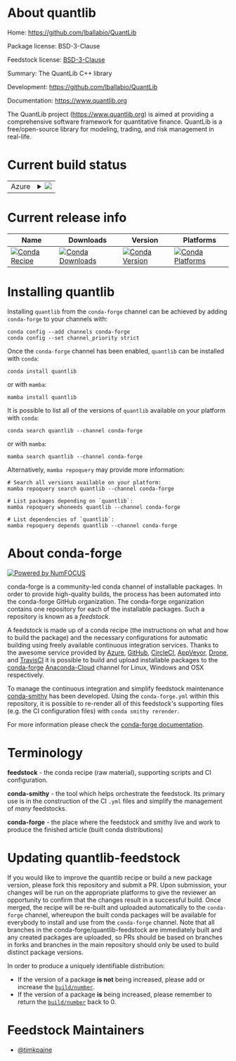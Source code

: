 About quantlib
==============

Home: https://github.com/lballabio/QuantLib

Package license: BSD-3-Clause

Feedstock license: [BSD-3-Clause](https://github.com/conda-forge/quantlib-feedstock/blob/main/LICENSE.txt)

Summary: The QuantLib C++ library

Development: https://github.com/lballabio/QuantLib

Documentation: https://www.quantlib.org

The QuantLib project (https://www.quantlib.org) is aimed at providing a comprehensive software framework for quantitative finance. QuantLib is a free/open-source library for modeling, trading, and risk management in real-life.

Current build status
====================


<table>
    
  <tr>
    <td>Azure</td>
    <td>
      <details>
        <summary>
          <a href="https://dev.azure.com/conda-forge/feedstock-builds/_build/latest?definitionId=16000&branchName=main">
            <img src="https://dev.azure.com/conda-forge/feedstock-builds/_apis/build/status/quantlib-feedstock?branchName=main">
          </a>
        </summary>
        <table>
          <thead><tr><th>Variant</th><th>Status</th></tr></thead>
          <tbody><tr>
              <td>linux_64</td>
              <td>
                <a href="https://dev.azure.com/conda-forge/feedstock-builds/_build/latest?definitionId=16000&branchName=main">
                  <img src="https://dev.azure.com/conda-forge/feedstock-builds/_apis/build/status/quantlib-feedstock?branchName=main&jobName=linux&configuration=linux_64_" alt="variant">
                </a>
              </td>
            </tr><tr>
              <td>osx_64</td>
              <td>
                <a href="https://dev.azure.com/conda-forge/feedstock-builds/_build/latest?definitionId=16000&branchName=main">
                  <img src="https://dev.azure.com/conda-forge/feedstock-builds/_apis/build/status/quantlib-feedstock?branchName=main&jobName=osx&configuration=osx_64_" alt="variant">
                </a>
              </td>
            </tr><tr>
              <td>osx_arm64</td>
              <td>
                <a href="https://dev.azure.com/conda-forge/feedstock-builds/_build/latest?definitionId=16000&branchName=main">
                  <img src="https://dev.azure.com/conda-forge/feedstock-builds/_apis/build/status/quantlib-feedstock?branchName=main&jobName=osx&configuration=osx_arm64_" alt="variant">
                </a>
              </td>
            </tr><tr>
              <td>win_64</td>
              <td>
                <a href="https://dev.azure.com/conda-forge/feedstock-builds/_build/latest?definitionId=16000&branchName=main">
                  <img src="https://dev.azure.com/conda-forge/feedstock-builds/_apis/build/status/quantlib-feedstock?branchName=main&jobName=win&configuration=win_64_" alt="variant">
                </a>
              </td>
            </tr>
          </tbody>
        </table>
      </details>
    </td>
  </tr>
</table>

Current release info
====================

| Name | Downloads | Version | Platforms |
| --- | --- | --- | --- |
| [![Conda Recipe](https://img.shields.io/badge/recipe-quantlib-green.svg)](https://anaconda.org/conda-forge/quantlib) | [![Conda Downloads](https://img.shields.io/conda/dn/conda-forge/quantlib.svg)](https://anaconda.org/conda-forge/quantlib) | [![Conda Version](https://img.shields.io/conda/vn/conda-forge/quantlib.svg)](https://anaconda.org/conda-forge/quantlib) | [![Conda Platforms](https://img.shields.io/conda/pn/conda-forge/quantlib.svg)](https://anaconda.org/conda-forge/quantlib) |

Installing quantlib
===================

Installing `quantlib` from the `conda-forge` channel can be achieved by adding `conda-forge` to your channels with:

```
conda config --add channels conda-forge
conda config --set channel_priority strict
```

Once the `conda-forge` channel has been enabled, `quantlib` can be installed with `conda`:

```
conda install quantlib
```

or with `mamba`:

```
mamba install quantlib
```

It is possible to list all of the versions of `quantlib` available on your platform with `conda`:

```
conda search quantlib --channel conda-forge
```

or with `mamba`:

```
mamba search quantlib --channel conda-forge
```

Alternatively, `mamba repoquery` may provide more information:

```
# Search all versions available on your platform:
mamba repoquery search quantlib --channel conda-forge

# List packages depending on `quantlib`:
mamba repoquery whoneeds quantlib --channel conda-forge

# List dependencies of `quantlib`:
mamba repoquery depends quantlib --channel conda-forge
```


About conda-forge
=================

[![Powered by
NumFOCUS](https://img.shields.io/badge/powered%20by-NumFOCUS-orange.svg?style=flat&colorA=E1523D&colorB=007D8A)](https://numfocus.org)

conda-forge is a community-led conda channel of installable packages.
In order to provide high-quality builds, the process has been automated into the
conda-forge GitHub organization. The conda-forge organization contains one repository
for each of the installable packages. Such a repository is known as a *feedstock*.

A feedstock is made up of a conda recipe (the instructions on what and how to build
the package) and the necessary configurations for automatic building using freely
available continuous integration services. Thanks to the awesome service provided by
[Azure](https://azure.microsoft.com/en-us/services/devops/), [GitHub](https://github.com/),
[CircleCI](https://circleci.com/), [AppVeyor](https://www.appveyor.com/),
[Drone](https://cloud.drone.io/welcome), and [TravisCI](https://travis-ci.com/)
it is possible to build and upload installable packages to the
[conda-forge](https://anaconda.org/conda-forge) [Anaconda-Cloud](https://anaconda.org/)
channel for Linux, Windows and OSX respectively.

To manage the continuous integration and simplify feedstock maintenance
[conda-smithy](https://github.com/conda-forge/conda-smithy) has been developed.
Using the ``conda-forge.yml`` within this repository, it is possible to re-render all of
this feedstock's supporting files (e.g. the CI configuration files) with ``conda smithy rerender``.

For more information please check the [conda-forge documentation](https://conda-forge.org/docs/).

Terminology
===========

**feedstock** - the conda recipe (raw material), supporting scripts and CI configuration.

**conda-smithy** - the tool which helps orchestrate the feedstock.
                   Its primary use is in the construction of the CI ``.yml`` files
                   and simplify the management of *many* feedstocks.

**conda-forge** - the place where the feedstock and smithy live and work to
                  produce the finished article (built conda distributions)


Updating quantlib-feedstock
===========================

If you would like to improve the quantlib recipe or build a new
package version, please fork this repository and submit a PR. Upon submission,
your changes will be run on the appropriate platforms to give the reviewer an
opportunity to confirm that the changes result in a successful build. Once
merged, the recipe will be re-built and uploaded automatically to the
`conda-forge` channel, whereupon the built conda packages will be available for
everybody to install and use from the `conda-forge` channel.
Note that all branches in the conda-forge/quantlib-feedstock are
immediately built and any created packages are uploaded, so PRs should be based
on branches in forks and branches in the main repository should only be used to
build distinct package versions.

In order to produce a uniquely identifiable distribution:
 * If the version of a package **is not** being increased, please add or increase
   the [``build/number``](https://docs.conda.io/projects/conda-build/en/latest/resources/define-metadata.html#build-number-and-string).
 * If the version of a package **is** being increased, please remember to return
   the [``build/number``](https://docs.conda.io/projects/conda-build/en/latest/resources/define-metadata.html#build-number-and-string)
   back to 0.

Feedstock Maintainers
=====================

* [@timkpaine](https://github.com/timkpaine/)

